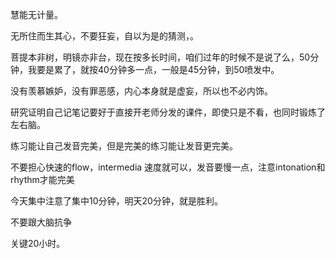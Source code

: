 慧能无计量。

 

无所住而生其心，不要狂妄，自以为是的猜测，。

 

菩提本非树，明镜亦非台，现在按多长时间，咱们过年的时候不是说了么，50分钟，我要是累了，就按40分钟多一点，一般是45分钟，到50喷发中。

没有羡慕嫉妒，没有罪恶感，内心本身就是虚妄，所以也不必内饰。

 

 

研究证明自己记笔记要好于直接开老师分发的课件，即使只是不看，也同时锻炼了左右脑。

 

 

练习能让自己发音完美，但是完美的练习能让发音更完美。

不要担心快速的flow，intermedia 速度就可以，发音要慢一点，注意intonation和rhythm才能完美

 

 

今天集中注意了集中10分钟，明天20分钟，就是胜利。

不要跟大脑抗争

关键20小时。